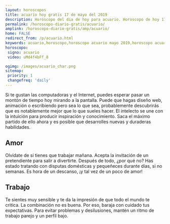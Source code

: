 ```yaml
---
layout: horoscopos
title: acuario hoy gratis 17 de mayo del 2019 
description: Horóscopo del dia de hoy para acuario. Horoscopo de hoy 17 de mayo del 2019. Las predicciones de amor, trabajo, vida personal gratis.
permalink: /horoscopo-diario-gratis/acuario/
amplink: /horoscopo-diario-gratis/amp/acuario/
home: FALSE
redirect_from: /p/acuario.html
keywords: acuario,horoscopo,horoscopo acuario mayo 2019,horoscopo acuario hoy,tarot acuario mayo 2019,horoscopo acuario,tarot acuario hoy,horoscopo de hoy,horoscopo diario,tarot del amor,horoscopo de hoy acuario,horoscopo diario del tarot, Horoscopo de hoy acuario 17 de mayo del 2019,horóscopo del día,signos zodiacales 2019, el horoscopo de hoy
horoscopo:
 signo: acuario
 video: uMd4f4bFf_8

ogimg: /images/acuario_char.png
sitemap:
 priority: 1
 changefreq: 'daily'
---
```



Si te gustan las computadoras  y el Internet, puedes esperar pasar un montón de tiempo hoy mirando a la pantalla. Puede que hagas diseño web, animación o escribiendo pero sea lo que sea, probablemente descubrirás que es notablemente mejor que lo que sueles hacer. El intelecto se une con la intuición para producir inspiración y conocimiento. Saca el máximo partido de ello ahora y es posible que desarrolles nuevas y duraderas habilidades.

## Amor

Olvídate de si tienes que trabajar mañana. Acepta la invitación de un pretendiente para salir a divertirte. Después de todo, ¿por qué no? Has estado tratando con disputas domésticas y pequeñeces durante días, si no semanas. Es hora de un descanso, ¡y tal vez de un poco de amor!

## Trabajo

Te sientes muy sensible y te da la impresión de que todo el mundo te critica. La combinación no es buena. Por eso, baraja con cuidado tus expectativas. Para evitar problemas y desilusiones, mantén un ritmo de trabajo parejo y un perfil bajo.